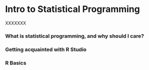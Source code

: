 # Intro to Statistical Programming

XXXXXXX

### What is statistical programming, and why should I care?
### Getting acquainted with R Studio
### R Basics